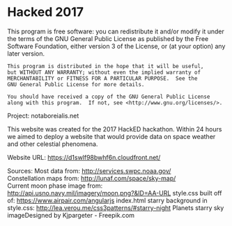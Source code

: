 # Hacked 2017
This program is free software: you can redistribute it and/or modify
    it under the terms of the GNU General Public License as published by
    the Free Software Foundation, either version 3 of the License, or
    (at your option) any later version.

    This program is distributed in the hope that it will be useful,
    but WITHOUT ANY WARRANTY; without even the implied warranty of
    MERCHANTABILITY or FITNESS FOR A PARTICULAR PURPOSE.  See the
    GNU General Public License for more details.

    You should have received a copy of the GNU General Public License
    along with this program.  If not, see <http://www.gnu.org/licenses/>.

Project: notaboreialis.net


This website was created for the 2017 HackED hackathon.  Within 24 hours we 
aimed to deploy a website that would provide data on space weather and other 
celestial phenomena.

Website URL: https://d1swlf98bwhf6n.cloudfront.net/

Sources:
Most data from: http://services.swpc.noaa.gov/  
Constellation maps from: http://lunaf.com/space/sky-map/  
Current moon phase image from: http://api.usno.navy.mil/imagery/moon.png?&ID=AA-URL
style.css built off of: https://www.airpair.com/angularjs
index.html starry background in style.css: http://lea.verou.me/css3patterns/#starry-night
Planets starry sky imageDesigned by Kjpargeter - Freepik.com
